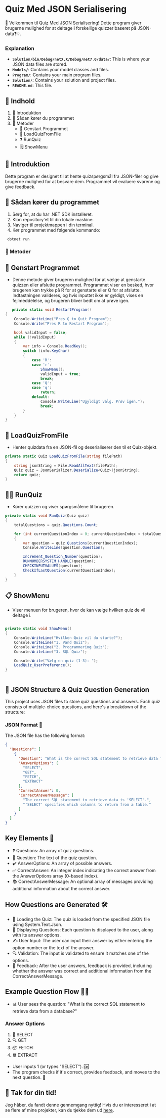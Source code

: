 # Quiz Med JSON Serialisering

🎉 Velkommen til Quiz Med JSON Serialisering! Dette program giver brugerne mulighed for at deltage i forskellige quizzer baseret på JSON-data❓💡.


### Explanation

- **`Solution/bin/Debug/netX.X/Debug/net7.0/data/`**: This is where your JSON data files are stored.
- **`Models/`**: Contains your model classes and files.
- **`Program/`**: Contains your main program files.
- **`Solution/`**: Contains your solution and project files.
- **`README.md`**: This file.

## 📜 Indhold

1. 📖 Introduktion
2. 🚀 Sådan kører du programmet
3. 🧩 Metoder
   - 🔄 Genstart Programmet
   - 📂 LoadQuizFromFile
   - ❓ RunQuiz
   - 🗒️ ShowMenu

## 📝 Introduktion

Dette program er designet til at hente quizspørgsmål fra JSON-filer og give brugerne mulighed for at besvare dem. Programmet vil evaluere svarene og give feedback.

## 🚀 Sådan kører du programmet

1. Sørg for, at du har .NET SDK installeret.
2. Klon repository'et til din lokale maskine.
3. Naviger til projektmappen i din terminal.
4. Kør programmet med følgende kommando:

  ```bash
   dotnet run
```

### 🧩 Metoder
## 🔄 Genstart Programmet
- Denne metode giver brugeren mulighed for at vælge at genstarte quizzen eller afslutte programmet.
Programmet viser en besked, hvor brugeren kan trykke på R for at genstarte eller Q for at afslutte.
Indtastningen valideres, og hvis inputtet ikke er gyldigt, vises en fejlmeddelelse, og brugeren bliver bedt om at prøve igen.
```csharp
   private static void RestartProgram()
{
    Console.WriteLine("Pres Q to Quit Program");
    Console.Write("Pres R to Restart Program");

    bool validInput = false;
    while (!validInput)
    {
        var info = Console.ReadKey();
        switch (info.KeyChar)
        {
            case 'R':
            case 'r':
                ShowMenu();
                validInput = true;
                break;
            case 'Q':
            case 'q':
                return;
            default:
                Console.WriteLine("Ugyldigt valg. Prøv igen.");
                break;
        }
    }
}
```
## 📂 LoadQuizFromFile
- Henter quizdata fra en JSON-fil og deserialiserer den til et Quiz-objekt.
```csharp
private static Quiz LoadQuizFromFile(string filePath)
{
    string jsonString = File.ReadAllText(filePath);
    Quiz quiz = JsonSerializer.Deserialize<Quiz>(jsonString);
    return quiz;
}
```
## 🏃‍♂️ RunQuiz
- Kører quizzen og viser spørgsmålene til brugeren.
```csharp
private static void RunQuiz(Quiz quiz)
{
    totalQuestions = quiz.Questions.Count;

    for (int currentQuestionIndex = 0; currentQuestionIndex < totalQuestions; currentQuestionIndex++)
    {
        var question = quiz.Questions[currentQuestionIndex];
        Console.WriteLine(question.Question);

        Increment_Question_Number(question);
        RUNNUMBERSYSTEM_HANDLE(question);
        CHECKINPUTVALUES(question);
        CheckIfLastQuestion(currentQuestionIndex);
    }
}
```
## 📋 ShowMenu
- Viser menuen for brugeren, hvor de kan vælge hvilken quiz de vil deltage i.
```csharp

private static void ShowMenu()
{
    Console.WriteLine("Hvilken Quiz vil du starte?");
    Console.WriteLine("1. Vand Quiz");
    Console.WriteLine("2. Programmering Quiz");
    Console.WriteLine("3. SQL Quiz");

    Console.Write("Vælg en quiz (1-3): ");
    LoadQuiz_UserPreference();
}



```
## 🎲 JSON Structure & Quiz Question Generation 
This project uses JSON files to store quiz questions and answers. Each quiz consists of multiple-choice questions, and here's a breakdown of the structure:

### JSON Format 📄

The JSON file has the following format:

```json
{
  "Questions": [
    {
      "Question": "What is the correct SQL statement to retrieve data from a database?",
      "AnswerOptions": [
        "SELECT",
        "GET",
        "FETCH",
        "EXTRACT"
      ],
      "CorrectAnswer": 0,
      "CorrectAnswerMessage": [
        "The correct SQL statement to retrieve data is 'SELECT'.",
        "'SELECT' specifies which columns to return from a table."
      ]
    }
  ]
}
```
## Key Elements 🔑
- ❓ Questions: An array of quiz questions.
- 📝 Question: The text of the quiz question.
- ✔️ AnswerOptions: An array of possible answers.
- ✅ CorrectAnswer: An integer index indicating the correct answer from the AnswerOptions array (0-based index).
- 📚 CorrectAnswerMessage: An optional array of messages providing additional information about the correct answer.

## How Questions are Generated 🛠️
- 📂 Loading the Quiz: The quiz is loaded from the specified JSON file using System.Text.Json.
- 👀 Displaying Questions: Each question is displayed to the user, along with its answer options.
- ✍️ User Input: The user can input their answer by either entering the option number or the text of the answer.
- 🔍 Validation: The input is validated to ensure it matches one of the options.
- 🎉 Feedback: After the user answers, feedback is provided, including whether the answer was correct and additional information from the CorrectAnswerMessage.

## Example Question Flow 🏃‍♂️
- 📊 User sees the question: "What is the correct SQL statement to retrieve data from a database?"
### Answer Options
1. 📄 SELECT
2. 🔍 GET
3. 📦 FETCH
4. 🗑️ EXTRACT


 - User inputs 1 (or types "SELECT"). 🆗
 - The program checks if it's correct, provides feedback, and moves to the next question. 🔄

## 🙌 Tak for din tid!

Jeg håber, du fandt denne gennemgang nyttig! Hvis du er interesseret i at se flere af mine projekter, kan du tjekke dem ud [here](https://github.com/PlutoGamerpro?tab=stars).

